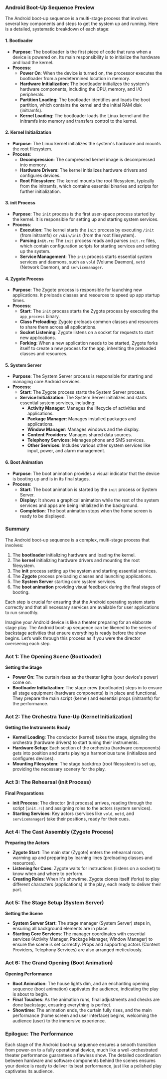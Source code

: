 ### Android Boot-Up Sequence Preview

The Android boot-up sequence is a multi-stage process that involves several key components and steps to get the system up and running. Here is a detailed, systematic breakdown of each stage:

#### 1. **Bootloader**
- **Purpose**: The bootloader is the first piece of code that runs when a device is powered on. Its main responsibility is to initialize the hardware and load the kernel.
- **Process**:
  - **Power On**: When the device is turned on, the processor executes the bootloader from a predetermined location in memory.
  - **Hardware Initialization**: The bootloader initializes the system's hardware components, including the CPU, memory, and I/O peripherals.
  - **Partition Loading**: The bootloader identifies and loads the boot partition, which contains the kernel and the initial RAM disk (initramfs).
  - **Kernel Loading**: The bootloader loads the Linux kernel and the initramfs into memory and transfers control to the kernel.

#### 2. **Kernel Initialization**
- **Purpose**: The Linux kernel initializes the system's hardware and mounts the root filesystem.
- **Process**:
  - **Decompression**: The compressed kernel image is decompressed into memory.
  - **Hardware Drivers**: The kernel initializes hardware drivers and configures devices.
  - **Root Filesystem**: The kernel mounts the root filesystem, typically from the initramfs, which contains essential binaries and scripts for further initialization.

#### 3. **init Process**
- **Purpose**: The `init` process is the first user-space process started by the kernel. It is responsible for setting up and starting system services.
- **Process**:
  - **Execution**: The kernel starts the `init` process by executing `/init` (from initramfs) or `/sbin/init` (from the root filesystem).
  - **Parsing `init.rc`**: The `init` process reads and parses `init.rc` files, which contain configuration scripts for starting services and setting up the system.
  - **Service Management**: The `init` process starts essential system services and daemons, such as `vold` (Volume Daemon), `netd` (Network Daemon), and `servicemanager`.

#### 4. **Zygote Process**
- **Purpose**: The Zygote process is responsible for launching new applications. It preloads classes and resources to speed up app startup times.
- **Process**:
  - **Start**: The `init` process starts the Zygote process by executing the `app_process` binary.
  - **Class Preloading**: Zygote preloads common classes and resources to share them across all applications.
  - **Socket Listening**: Zygote listens on a socket for requests to start new applications.
  - **Forking**: When a new application needs to be started, Zygote forks itself to create a new process for the app, inheriting the preloaded classes and resources.

#### 5. **System Server**
- **Purpose**: The System Server process is responsible for starting and managing core Android services.
- **Process**:
  - **Start**: The Zygote process starts the System Server process.
  - **Service Initialization**: The System Server initializes and starts essential system services, including:
    - **Activity Manager**: Manages the lifecycle of activities and applications.
    - **Package Manager**: Manages installed packages and applications.
    - **Window Manager**: Manages windows and the display.
    - **Content Providers**: Manages shared data sources.
    - **Telephony Services**: Manages phone and SMS services.
    - **Other Services**: Includes various other system services like input, power, and alarm management.

#### 6. **Boot Animation**
- **Purpose**: The boot animation provides a visual indicator that the device is booting up and is in its final stages.
- **Process**:
  - **Start**: The boot animation is started by the `init` process or System Server.
  - **Display**: It shows a graphical animation while the rest of the system services and apps are being initialized in the background.
  - **Completion**: The boot animation stops when the home screen is ready to be displayed.

### Summary
The Android boot-up sequence is a complex, multi-stage process that involves:
1. The **bootloader** initializing hardware and loading the kernel.
2. The **kernel** initializing hardware drivers and mounting the root filesystem.
3. The **init** process setting up the system and starting essential services.
4. The **Zygote** process preloading classes and launching applications.
5. The **System Server** starting core system services.
6. The **boot animation** providing visual feedback during the final stages of booting.

Each step is crucial for ensuring that the Android operating system starts correctly and that all necessary services are available for user applications to run smoothly.



Imagine your Android device is like a theater preparing for an elaborate stage play. The Android boot-up sequence can be likened to the series of backstage activities that ensure everything is ready before the show begins. Let’s walk through this process as if you were the director overseeing each step.

### Act 1: The Opening Scene (Bootloader)
**Setting the Stage**
- **Power On**: The curtain rises as the theater lights (your device's power) come on.
- **Bootloader Initialization**: The stage crew (bootloader) steps in to ensure all stage equipment (hardware components) is in place and functional. They prepare the main script (kernel) and essential props (initramfs) for the performance.

### Act 2: The Orchestra Tune-Up (Kernel Initialization)
**Getting the Instruments Ready**
- **Kernel Loading**: The conductor (kernel) takes the stage, signaling the orchestra (hardware drivers) to start tuning their instruments.
- **Hardware Setup**: Each section of the orchestra (hardware components) gets into position and starts playing a harmonious tune (initializes and configures devices).
- **Mounting Filesystem**: The stage backdrop (root filesystem) is set up, providing the necessary scenery for the play.

### Act 3: The Rehearsal (init Process)
**Final Preparations**
- **init Process**: The director (init process) arrives, reading through the script (`init.rc`) and assigning roles to the actors (system services).
- **Starting Services**: Key actors (services like `vold`, `netd`, and `servicemanager`) take their positions, ready for their cues.

### Act 4: The Cast Assembly (Zygote Process)
**Preparing the Actors**
- **Zygote Start**: The main star (Zygote) enters the rehearsal room, warming up and preparing by learning lines (preloading classes and resources).
- **Listening for Cues**: Zygote waits for instructions (listens on a socket) to know when and where to perform.
- **Creating Roles**: When it's showtime, Zygote clones itself (forks) to play different characters (applications) in the play, each ready to deliver their part.

### Act 5: The Stage Setup (System Server)
**Setting the Scene**
- **System Server Start**: The stage manager (System Server) steps in, ensuring all background elements are in place.
- **Starting Core Services**: The manager coordinates with essential services (Activity Manager, Package Manager, Window Manager) to ensure the scene is set correctly. Props and supporting actors (Content Providers, Telephony Services) are also arranged meticulously.

### Act 6: The Grand Opening (Boot Animation)
**Opening Performance**
- **Boot Animation**: The house lights dim, and an enchanting opening sequence (boot animation) captivates the audience, indicating the play is about to begin.
- **Final Touches**: As the animation runs, final adjustments and checks are done backstage, ensuring everything is perfect.
- **Showtime**: The animation ends, the curtain fully rises, and the main performance (home screen and user interface) begins, welcoming the audience (user) to the immersive experience.

### Epilogue: The Performance
Each stage of the Android boot-up sequence ensures a smooth transition from power-on to a fully operational device, much like a well-orchestrated theater performance guarantees a flawless show. The detailed coordination between hardware and software components behind the scenes ensures your device is ready to deliver its best performance, just like a polished play captivates its audience.
